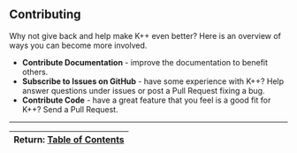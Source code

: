 ## Contributing

Why not give back and help make K++ even better? Here is an overview of ways you can become more involved.

* **Contribute Documentation** - improve the documentation to benefit others.
* **Subscribe to Issues on GitHub** - have some experience with K++? Help answer questions under issues or post a Pull Request fixing a bug.
* **Contribute Code** -  have a great feature that you feel is a good fit for K++? Send a Pull Request.

---
| Return: [Table of Contents](../readme.md) |
|----|
